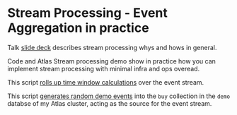 # Stream Processing - Event Aggregation in practice

Talk [slide deck](./stream%20processing%20slides.md) describes stream processing whys and hows in general.

Code and Atlas Stream processing demo show in practice how you can implement stream processing with minimal infra and ops overead.

This script [rolls up time window calculations](./aggregate-events.js) over the event stream.

This script [generates random demo events](./pump-events.js) into the `buy` collection in the `demo` databse of my Atlas cluster, acting as the source for the event stream.
